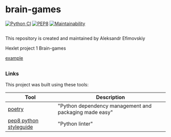 # brain-games

[![Python CI](https://github.com/bdf715/python-project-lvl1/actions/workflows/pyci.yml/badge.svg)](https://github.com/bdf715/python-project-lvl1/actions/workflows/pyci.yml)
[![PEP8](https://img.shields.io/badge/code%20style-pep8-orange.svg)](https://www.python.org/dev/peps/pep-0008/)
[![Maintainability](https://api.codeclimate.com/v1/badges/0812737a355036c42eb7/maintainability)](https://codeclimate.com/github/bdf715/python-project-lvl1/maintainability)
##


This repository is created and maintained by Aleksandr Efimovskiy

Hexlet project 1 Brain-games

[example](https://asciinema.org/a/59j6j3BocmmsLSYb3vu4r9x6Y)

##

### Links

This project was built using these tools:

| Tool                                                                        | Description                                             |
|-----------------------------------------------------------------------------|---------------------------------------------------------|
| [poetry](https://poetry.eustace.io/)                                        | "Python dependency management and packaging made easy"  |
| [pep8 python styleguide](https://www.python.org/dev/peps/pep-0008/)         | "Python linter"                                         |
